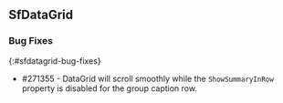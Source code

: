 ## SfDataGrid

### Bug Fixes
{:#sfdatagrid-bug-fixes}

* \#271355 - DataGrid will scroll smoothly while the `ShowSummaryInRow` property is disabled for the group caption row.